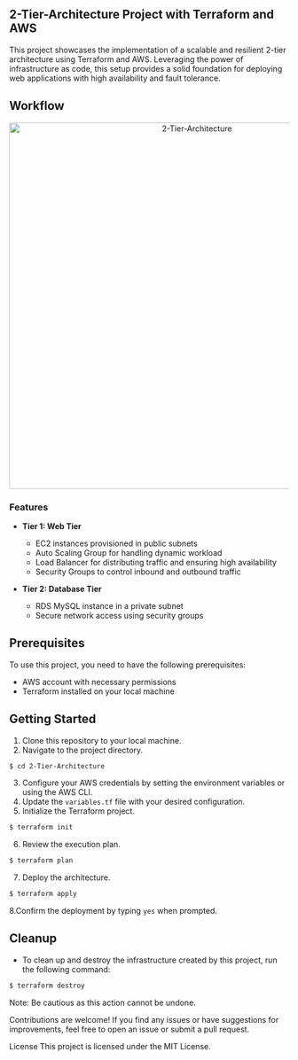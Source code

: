## 2-Tier-Architecture Project with Terraform and AWS

This project showcases the implementation of a scalable and resilient 2-tier architecture using Terraform and AWS. Leveraging the power of infrastructure as code, this setup provides a solid foundation for deploying web applications with high availability and fault tolerance.

## Workflow
<p align="center">
  <img width="661" alt="2-Tier-Architecture" src="https://github.com/YashPimple/Terraform-AWS-Architecture/assets/97302447/20a0a8a6-b83e-44bc-834e-c26ae1465f4b">
</p>

### Features
- **Tier 1: Web Tier**

  - EC2 instances provisioned in public subnets
  - Auto Scaling Group for handling dynamic workload
  - Load Balancer for distributing traffic and ensuring high availability
  - Security Groups to control inbound and outbound traffic

- **Tier 2: Database Tier**

  - RDS MySQL instance in a private subnet
  - Secure network access using security groups

## Prerequisites
To use this project, you need to have the following prerequisites:

- AWS account with necessary permissions
- Terraform installed on your local machine

## Getting Started

1. Clone this repository to your local machine.
2. Navigate to the project directory.

```bash
$ cd 2-Tier-Architecture
```

3. Configure your AWS credentials by setting the environment variables or using the AWS CLI.
4. Update the `variables.tf` file with your desired configuration.
5. Initialize the Terraform project.
```bash
$ terraform init
```
6. Review the execution plan.
```bash
$ terraform plan
```
7. Deploy the architecture.
```bash
$ terraform apply
```

8.Confirm the deployment by typing `yes` when prompted.

## Cleanup
- To clean up and destroy the infrastructure created by this project, run the following command:

```bash
$ terraform destroy
```
Note: Be cautious as this action cannot be undone.

Contributions are welcome! If you find any issues or have suggestions for improvements, feel free to open an issue or submit a pull request.

License
This project is licensed under the MIT License.

